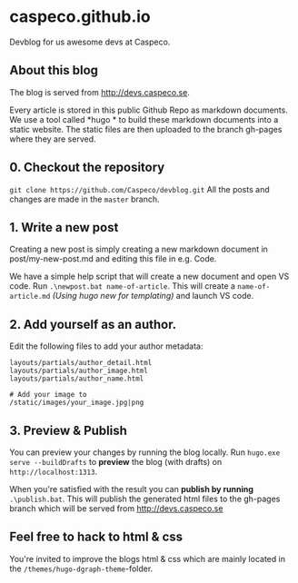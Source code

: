 # caspeco.github.io
Devblog for us awesome devs at Caspeco.

## About this blog

The blog is served from http://devs.caspeco.se.

Every article is stored in this public Github Repo as markdown documents. We use a tool called *hugo * to build these markdown documents into a static website.
The static files are then uploaded to the branch gh-pages where they are served.


## 0. Checkout the repository
`git clone https://github.com/Caspeco/devblog.git`
All the posts and changes are made in the `master` branch.


## 1. Write a new post
Creating a new post is simply creating a new markdown document in post/my-new-post.md and editing this file in e.g. Code.

We have a simple help script that will create a new document and open VS code.
Run  `.\newpost.bat name-of-article`. This will create a `name-of-article.md` *(Using hugo new for templating)* and launch VS code.

## 2. Add yourself as an author.

Edit the following files to add your author metadata:
```
layouts/partials/author_detail.html
layouts/partials/author_image.html
layouts/partials/author_name.html

# Add your image to
/static/images/your_image.jpg|png
```

## 3. Preview & Publish 

You can preview your changes by running the blog locally.
Run `hugo.exe serve --buildDrafts` to **preview** the blog (with drafts) on `http://localhost:1313`.

When you're satisfied with the result you can **publish by running** `.\publish.bat`. This will publish the generated html files to the gh-pages branch which will be served from http://devs.caspeco.se


## Feel free to hack to html & css
You're invited to improve the blogs html & css which are mainly located in the `/themes/hugo-dgraph-theme`-folder.